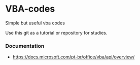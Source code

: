 # VBA-codes
Simple but useful vba codes

Use this git as a tutorial or repository for studies.

### Documentation
* https://docs.microsoft.com/pt-br/office/vba/api/overview/
